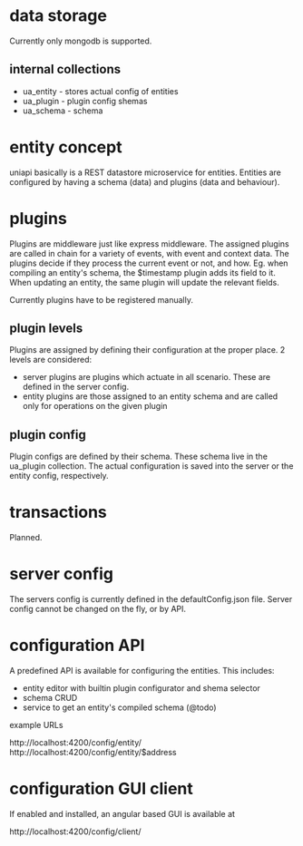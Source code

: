 data storage
============

Currently only mongodb is supported.

internal collections
--------------------

* ua_entity - stores actual config of entities
* ua_plugin - plugin config shemas
* ua_schema - schema

entity concept
==============

uniapi basically is a REST datastore microservice for entities. Entities are
configured by having a schema (data) and plugins (data and behaviour). 

plugins
=======

Plugins are middleware just like express middleware. The assigned plugins are
called in chain for a variety of events, with event and context data. The
plugins decide if they process the current event or not, and how. Eg. when
compiling an entity's schema, the $timestamp plugin adds its field to it.
When updating an entity, the same plugin will update the relevant fields.

Currently plugins have to be registered manually.

plugin levels
-------------

Plugins are assigned by defining their configuration at the proper place. 2 
levels are considered:

* server plugins are plugins which actuate in all scenario. These are defined
	in the server config.
* entity plugins are those assigned to an entity schema and are called only
	for operations on the given plugin
	
plugin config
-------------

Plugin configs are defined by their schema. These schema live in the ua_plugin
collection. The actual configuration is saved into the server or the entity
config, respectively.

transactions
============

Planned.

server config
=================

The servers config is currently defined in the defaultConfig.json file.
Server config cannot be changed on the fly, or by API.

configuration API
=================

A predefined API is available for configuring the entities. This includes:
* entity editor with builtin plugin configurator and shema selector
* schema CRUD
* service to get an entity's compiled schema (@todo)

example URLs

http://localhost:4200/config/entity/
http://localhost:4200/config/entity/$address

configuration GUI client
========================

If enabled and installed, an angular based GUI is available at

http://localhost:4200/config/client/
